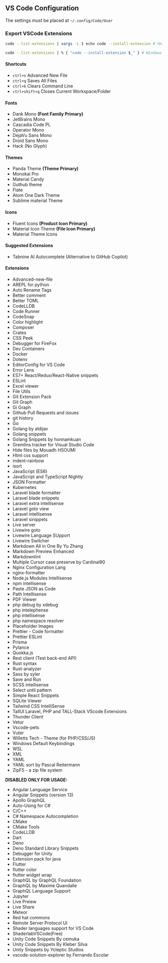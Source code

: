## VS Code Configuration

The settings must be placed at `~/.config/Code/User`

### Export VSCode Extensions

```bash
code --list-extensions | xargs -L 1 echo code --install-extension # Unix

code --list-extensions | % { "code --install-extension $_" } # Windows PowerShell
```

#### Shortcuts

- `ctrl+n` Advanced New File
- `ctrl+q` Saves All Files
- `ctrl+k` Clears Command Line
- `ctrl+shift+q` Closes Current Workspace/Folder

#### Fonts

- Dank Mono **(Font Family Primary)**
- JetBrains Mono
- Cascadia Code PL
- Operator Mono
- DejaVu Sans Mono
- Droid Sans Mono
- Hack (No Glyph)

#### Themes

- Panda Theme **(Theme Primary)**
- Monokai Pro
- Material Candy
- Guthub theme
- Flate
- Atom One Dark Theme
- Sublime material Theme

#### Icons

- Fluent Icons **(Product Icon Primary)**
- Material Icon Theme **(File Icon Primary)**
- Material Theme Icons

#### Suggested Extensions

- Tabnine AI Autocomplete (Alternative to GitHub Copilot)

#### Extensions

- Advanced-new-file
- AREPL for python
- Auto Rename Tags
- Better comment
- Better TOML
- CodeLLDB
- Code Runner
- CodeSnap
- Color highlight
- Composer
- Crates
- CSS Peek
- Debugger for FireFox
- Dev Containers
- Docker
- Dotenv
- EditorConfig for VS Code
- Error Lens
- ES7+ React/Redux/React-Native snippets
- ESLint
- Excel viewer
- File Utils
- Git Extension Pack
- Git Graph
- Gi Graph
- Github Pull Requests and issues
- git history
- Go
- Golang by aldijav
- Golang snippets
- Golang Snippets by honnamkuan
- Gremlins tracker for Visual Studio Code
- Hide files by Mouadh HSOUMI
- Html css support
- indent-rainbow
- isort
- JavaScript (ES6)
- JavaScript and TypeScript Nightly
- JSON Formatter
- Kubernetes
- Laravel blade formatter
- Laravel blade snippets
- Laravel extra intellisense
- Laravel goto view
- Laravel intellisense
- Laravel sinippets
- Live server
- Livewire goto
- Livewire Language SUpport
- Livewire Switcher
- Markdown All in One By Yu Zhang
- Markdown Preview Enhanced
- Markdownlint
- Multiple Cursor case preserve by Cardinal90
- Nginx Configuration Lang
- nginx-formatter
- Node.js Modules Intellisense
- npm intellisense
- Paste JSON as Code
- Path Intellisense
- PDF Viewer
- php debug by xdebug
- php intelephense
- php intellisense
- php namespace resolver
- Placeholder Images
- Prettier - Code formatter
- Prettier ESLint
- Prisma
- Pylance
- Quokka.js
- Rest client (Test back-end API)
- Rust syntax
- Rust-analyzer
- Sass by syler
- Save and Run
- SCSS intellisense
- Select until pattern
- Simple React Snippets
- SQLite Viewer
- Tailwind CSS IntelliSense
- TallUI Laravel, PHP and TALL-Stack VScode Extensions
- Thunder Client
- Vetur
- Vscode-pets
- Vuter
- Willetts Tech - Theme (for PHP/CSS/JS)
- Windows Default Keybindings
- WSL
- XML
- YAML
- YAML sort by Pascal Reitermann
- ZipF5 - a zip file system

**DISABLED ONLY FOR USAGE:**

- Angular Language Service
- Angular Snippets (version 13)
- Apollo GraphQL
- Auto-Using for C#
- C/C++
- C# Namespace Autocompletion
- CMake
- CMake Tools
- CodeLLDB
- Dart
- Deno
- Deno Standard Library Snippets
- Debugger for Unity
- Extension pack for java
- Flutter
- flutter color
- flutter widget wrap
- GraphQL by GraphQL Foundation
- GraphQL by Maxime Quandalle
- GraphQL Language Support
- Jupyter
- Live Preiew
- Live Share
- Meteor
- Red hat commons
- Remote Server Protocol UI
- Shader languages support for VS Code
- ShaderlabVSCode(Free)
- Unity Code Snippets By cemuka
- Unity Code Snippets By Kleber Silva
- Unity Snippets by Ycleptic Studios
- vscode-solution-explorer by Fernando Escolar
